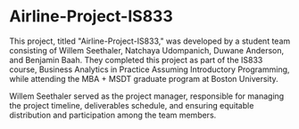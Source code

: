 # Airline-Project-IS833
This project, titled "Airline-Project-IS833," was developed by a student team consisting of Willem Seethaler, Natchaya Udompanich, Duwane Anderson, and Benjamin Baah. They completed this project as part of the IS833 course, Business Analytics in Practice Assuming Introductory Programming, while attending the MBA + MSDT graduate program at Boston University.

Willem Seethaler served as the project manager, responsible for managing the project timeline, deliverables schedule, and ensuring equitable distribution and participation among the team members.

